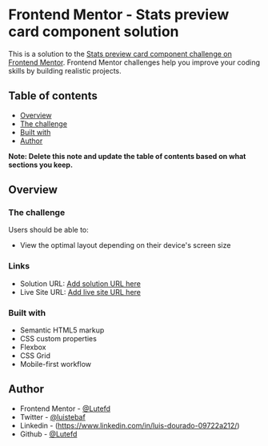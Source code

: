 # Frontend Mentor - Stats preview card component solution

This is a solution to the [Stats preview card component challenge on Frontend Mentor](https://www.frontendmentor.io/challenges/stats-preview-card-component-8JqbgoU62). Frontend Mentor challenges help you improve your coding skills by building realistic projects.

## Table of contents

- [Overview](#overview)
- [The challenge](#the-challenge)
- [Built with](#built-with)
- [Author](#author)

**Note: Delete this note and update the table of contents based on what sections you keep.**

## Overview

### The challenge

Users should be able to:

- View the optimal layout depending on their device's screen size

### Links

- Solution URL: [Add solution URL here](https://your-solution-url.com)
- Live Site URL: [Add live site URL here](https://your-live-site-url.com)

### Built with

- Semantic HTML5 markup
- CSS custom properties
- Flexbox
- CSS Grid
- Mobile-first workflow

## Author

- Frontend Mentor - [@Lutefd](https://www.frontendmentor.io/profile/Luistebaf)
- Twitter - [@luistebaf](https://www.twitter.com/Luistebaf)
- Linkedin - (https://www.linkedin.com/in/luis-dourado-09722a212/)
- Github - [@Lutefd](https://github.com/Lutefd)
